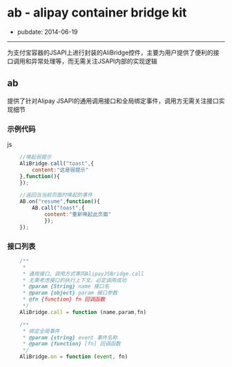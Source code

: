 # ab - alipay container bridge kit

- pubdate: 2014-06-19

----
为支付宝容器的JSAPI上进行封装的AliBridge控件，主要为用户提供了便利的接口调用和异常处理等，而无需关注JSAPI内部的实现逻辑

## ab
提供了针对Alipay JSAPI的通用调用接口和全局绑定事件，调用方无需关注接口实现细节


### 示例代码
js
```javascript
    //唤起弱提示
	AliBridge.call("toast",{
	    content:"这是弱提示"
	},function(){
	});

    //返回当当前页面时唤起的事件
	AB.on("resume",function(){
	    AB.call("toast",{
	        content:"重新唤起此页面"
	        });
	});

```


### 接口列表

```javascript
	/**
	 *
	 * 通用接口，调用方式等同AlipayJSBridge.call
	 * 无需考虑接口的执行上下文，必定调用成功
	 * @param {String} name 接口名
	 * @param {object} param 接口参数
	 * @fn {function} fn 回调函数
	 */
	AliBridge.call = function (name,param,fn)

	/**
     * 绑定全局事件
     * @param {string} event 事件名称
     * @param {function} [fn] 回调函数
     */
    AliBridge.on = function (event, fn)

```

